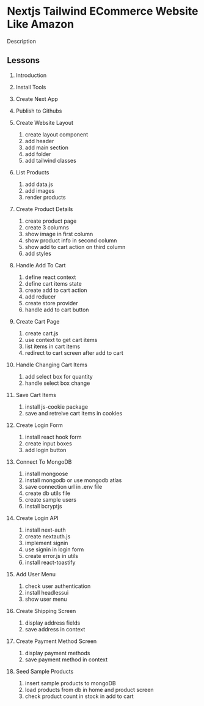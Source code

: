 # Nextjs Tailwind ECommerce Website Like Amazon

Description

## Lessons

1. Introduction

2. Install Tools

3. Create Next App

4. Publish to Githubs

5. Create Website Layout

   1. create layout component
   2. add header
   3. add main section
   4. add folder
   5. add tailwind classes

6. List Products

   1. add data.js
   2. add images
   3. render products

7. Create Product Details

   1. create product page
   2. create 3 columns
   3. show image in first column
   4. show product info in second column
   5. show add to cart action on third column
   6. add styles

8. Handle Add To Cart

   1. define react context
   2. define cart items state
   3. create add to cart action
   4. add reducer
   5. create store provider
   6. handle add to cart button

9. Create Cart Page

   1. create cart.js
   2. use context to get cart items
   3. list items in cart items
   4. redirect to cart screen after add to cart

10. Handle Changing Cart Items

    1. add select box for quantity
    2. handle select box change

11. Save Cart Items

    1. install js-cookie package
    2. save and retreive cart items in cookies

12. Create Login Form

    1. install react hook form
    2. create input boxes
    3. add login button

13. Connect To MongoDB

    1. install mongoose
    2. install mongodb or use mongodb atlas
    3. save connection url in .env file
    4. create db utils file
    5. create sample users
    6. install bcryptjs

14. Create Login API

    1. install next-auth
    2. create nextauth.js
    3. implement signin
    4. use signin in login form
    5. create error.js in utils
    6. install react-toastify

15. Add User Menu

    1. check user authentication
    2. install headlessui
    3. show user menu

16. Create Shipping Screen

    1. display address fields
    2. save address in context

17. Create Payment Method Screen

    1. display payment methods
    2. save payment method in context

18. Seed Sample Products
    1. insert sample products to mongoDB
    2. load products from db in home and product screen
    3. check product count in stock in add to cart
